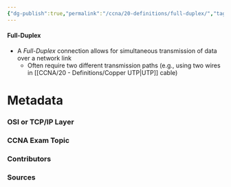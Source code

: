 ```yaml
---
{"dg-publish":true,"permalink":"/ccna/20-definitions/full-duplex/","tags":["defs_ccna"]}
---
```


#### Full-Duplex
- A *Full-Duplex* connection allows for simultaneous transmission of data over a network link
	- Often require two different transmission paths (e.g., using two wires in [[CCNA/20 - Definitions/Copper UTP\|UTP]] cable)





# Metadata
### OSI or TCP/IP Layer

### CCNA Exam Topic

### Contributors

### Sources

